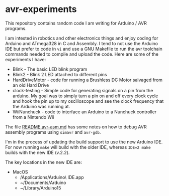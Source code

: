 # avr-experiments

This repository contains random code I am writing for Arduino / AVR programs.

I am intested in robotics and other electronics things and enjoy coding for 
Arduino and ATmega328 in C and Assembly.  I tend to not use the Arduino IDE
but prefer to code in `vi` and use a GNU Makefile to run the avr toolchain
commands needed to compile and upload the code.  Here are some of the 
experiments I have:

 * Blink - The basic LED blink program
 * Blink2 - Blink 2 LED attached to different pins
 * HardDriveMotor - code for running a Brushless DC Motor salvaged from an old Hard Drive
 * clock-testing - Simple code for generating signals on a pin from the arduino. My goal
   was to simply turn a pin on and off every clock cycle and hook the pin up to my 
   oscilloscope and see the clock frequency that the Arduino was running at.
 * WiiNunchuck - code to interface an Arduino to a Nunchuck controller from a Nintendo Wii

The file [README.avr-asm.md](README.avr-asm.md) has some notes on how to
debug AVR assembly programs using `simavr` and `avr-gdb`.

I'm in the process of updating the build support to use the new Arduino IDE.
For now running `make` will build with the older IDE, whereas `IDE=2 make` builds with
the new IDE (v.2.2).

The key locations in the new IDE are:
 
 * MacOS
   * /Applications/Arduino\ IDE.app
   * ~/Documents/Arduino
   * ~/Library/Arduino15
  
  